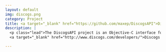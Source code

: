 ```yaml
---
layout: default
img: discogs.png
category: Project
title: <a target="_blank" href="https://github.com/maxep/DiscogsAPI">DiscogsAPI</a>
description: |
  <p class="lead">The DiscogsAPI project is an Objective-C interface for 
  <a target="_blank" href="http://www.discogs.com/developers/">Discogs API v2.0</a>.</p>

---
```

